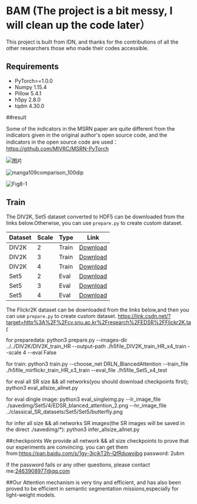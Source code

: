# BAM  (The project is a bit messy, I will clean up the code later）
This project is built from IDN, and thanks for the contributions of all the other researchers those who made their codes accessible.

## Requirements

- PyTorch>=1.0.0
- Numpy 1.15.4
- Pillow 5.4.1
- h5py 2.8.0
- tqdm 4.30.0

##result

Some of the indicators in the MSRN paper are quite different from the indicators given in the original author's open source code, and the indicators in the open source code are used：https://github.com/MIVRC/MSRN-PyTorch

![图片](https://user-images.githubusercontent.com/34860373/115811778-f0291680-a422-11eb-8781-aa01aa03d0ad.png)


![manga109comparison_100dip](https://user-images.githubusercontent.com/34860373/115811323-0d111a00-a422-11eb-8b4c-ff0b49c752e4.jpg)


![Fig8-1](https://user-images.githubusercontent.com/34860373/115811481-5cefe100-a422-11eb-9ced-0e2f02d47915.jpg)


## Train

The DIV2K, Set5 dataset converted to HDF5 can be downloaded from the links below.Otherwise, you can use `prepare.py` to create custom dataset.

| Dataset | Scale | Type | Link |
|---------|-------|------|------|
| DIV2K | 2 | Train | [Download](https://www.dropbox.com/s/41sn4eie37hp6rh/DIV2K_x2.h5?dl=0) |
| DIV2K | 3 | Train | [Download](https://www.dropbox.com/s/4piy2lvhrjb2e54/DIV2K_x3.h5?dl=0) |
| DIV2K | 4 | Train | [Download](https://www.dropbox.com/s/ie4a6t7f9n5lgco/DIV2K_x4.h5?dl=0) |
| Set5 | 2 | Eval | [Download](https://www.dropbox.com/s/b7v5vis8duh9vwd/Set5_x2.h5?dl=0) |
| Set5 | 3 | Eval | [Download](https://www.dropbox.com/s/768b07ncpdfmgs6/Set5_x3.h5?dl=0) |
| Set5 | 4 | Eval | [Download](https://www.dropbox.com/s/rtu89xyatbb71qv/Set5_x4.h5?dl=0) |

The Flickr2K dataset can be downloaded from the links below,and then you can use `prepare.py` to create custom dataset.
https://link.csdn.net/?target=http%3A%2F%2Fcv.snu.ac.kr%2Fresearch%2FEDSR%2FFlickr2K.tar

for preparedata:
python3 prepare.py --images-dir ../../DIV2K/DIV2K_train_HR --output-path ./h5file_DIV2K_train_HR_x4_train --scale 4 --eval False

for train:
python3 train.py --choose_net DRLN_BlancedAttention --train_file ./h5file_mirflickr_train_HR_x3_train --eval_file ./h5file_Set5_x4_test

for eval all SR size && all networks(you should download checkpoints first);
python3 eval_allsize_allnet.py

for eval dingle image:
python3 eval_singleimg.py --lr_image_file ./savedimg/Set5/4/EDSR_blanced_attention_2.png --hr_image_file ../classical_SR_datasets/Set5/Set5/butterfly.png

for infer all size && all networks SR images(the SR images will be saved in the direct ./savedimg/*):
python3 infer_allsize_allnet.py

##checkpoints
We provide all network && all size checkpoints to prove that our experiments are convincing.
you can get them from:https://pan.baidu.com/s/1gy-3jcikT2h-QfRduwoibg
password: 2ubm

If the password fails or any other questions, please contact me:2463908977@qq.com

##Our Attention mechanism is very tiny and efficient, and  has also been proved to be efficient in semantic segmentation missions,especially for light-weight models.
